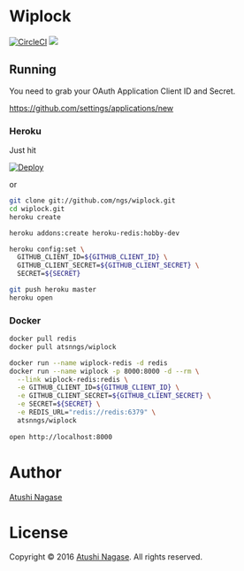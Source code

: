 Wiplock
=======

[![CircleCI](https://circleci.com/gh/ngs/wiplock.svg?style=svg&circle-token=5420dff80ec6221981e5055999bf59705a25b696)](https://circleci.com/gh/ngs/wiplock)
[![](https://img.shields.io/docker/automated/atsnngs/wiplock.svg)](https://hub.docker.com/r/atsnngs/wiplock/)

Running
-------

You need to grab your OAuth Application Client ID and Secret.

https://github.com/settings/applications/new

### Heroku

Just hit

[![Deploy](https://www.herokucdn.com/deploy/button.png)](https://heroku.com/deploy)

or

```sh
git clone git://github.com/ngs/wiplock.git
cd wiplock.git
heroku create

heroku addons:create heroku-redis:hobby-dev

heroku config:set \
  GITHUB_CLIENT_ID=${GITHUB_CLIENT_ID} \
  GITHUB_CLIENT_SECRET=${GITHUB_CLIENT_SECRET} \
  SECRET=${SECRET}

git push heroku master
heroku open
```

### Docker

```sh
docker pull redis
docker pull atsnngs/wiplock

docker run --name wiplock-redis -d redis
docker run --name wiplock -p 8000:8000 -d --rm \
  --link wiplock-redis:redis \
  -e GITHUB_CLIENT_ID=${GITHUB_CLIENT_ID} \
  -e GITHUB_CLIENT_SECRET=${GITHUB_CLIENT_SECRET} \
  -e SECRET=${SECRET} \
  -e REDIS_URL="redis://redis:6379" \
  atsnngs/wiplock
  
open http://localhost:8000
```

Author
======

[Atushi Nagase]

License
=======

Copyright &copy; 2016 [Atushi Nagase]. All rights reserved.

[Atushi Nagase]: https://ngs.io/